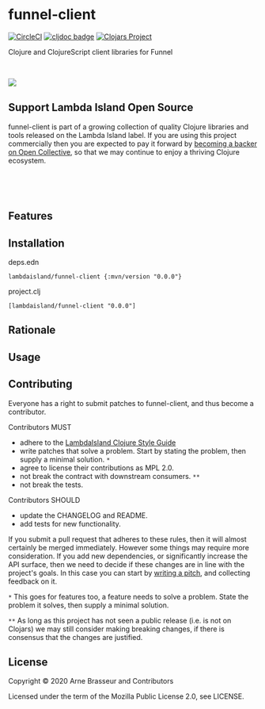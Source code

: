 # funnel-client

<!-- badges -->
[![CircleCI](https://circleci.com/gh/lambdaisland/funnel-client.svg?style=svg)](https://circleci.com/gh/lambdaisland/funnel-client) [![cljdoc badge](https://cljdoc.org/badge/lambdaisland/funnel-client)](https://cljdoc.org/d/lambdaisland/funnel-client) [![Clojars Project](https://img.shields.io/clojars/v/lambdaisland/funnel-client.svg)](https://clojars.org/lambdaisland/funnel-client)
<!-- /badges -->

Clojure and ClojureScript client libraries for Funnel

<!-- opencollective -->

&nbsp;

<img align="left" src="https://github.com/lambdaisland/open-source/raw/master/artwork/lighthouse_readme.png">

&nbsp;

## Support Lambda Island Open Source

funnel-client is part of a growing collection of quality Clojure libraries and
tools released on the Lambda Island label. If you are using this project
commercially then you are expected to pay it forward by
[becoming a backer on Open Collective](http://opencollective.com/lambda-island#section-contribute),
so that we may continue to enjoy a thriving Clojure ecosystem.

&nbsp;

&nbsp;

<!-- /opencollective -->

## Features

<!-- installation -->
## Installation
deps.edn

```
lambdaisland/funnel-client {:mvn/version "0.0.0"}
```

project.clj

```
[lambdaisland/funnel-client "0.0.0"]
```
<!-- /installation -->

## Rationale

## Usage

<!-- contributing -->
## Contributing

Everyone has a right to submit patches to funnel-client, and thus become a contributor.

Contributors MUST

- adhere to the [LambdaIsland Clojure Style Guide](https://nextjournal.com/lambdaisland/clojure-style-guide)
- write patches that solve a problem. Start by stating the problem, then supply a minimal solution. `*`
- agree to license their contributions as MPL 2.0.
- not break the contract with downstream consumers. `**`
- not break the tests.

Contributors SHOULD

- update the CHANGELOG and README.
- add tests for new functionality.

If you submit a pull request that adheres to these rules, then it will almost
certainly be merged immediately. However some things may require more
consideration. If you add new dependencies, or significantly increase the API
surface, then we need to decide if these changes are in line with the project's
goals. In this case you can start by [writing a pitch](https://nextjournal.com/lambdaisland/pitch-template),
and collecting feedback on it.

`*` This goes for features too, a feature needs to solve a problem. State the problem it solves, then supply a minimal solution.

`**` As long as this project has not seen a public release (i.e. is not on Clojars)
we may still consider making breaking changes, if there is consensus that the
changes are justified.
<!-- /contributing -->

<!-- license -->
## License

Copyright &copy; 2020 Arne Brasseur and Contributors

Licensed under the term of the Mozilla Public License 2.0, see LICENSE.
<!-- /license -->